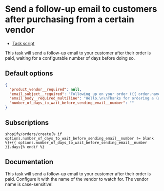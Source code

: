 # Send a follow-up email to customers after purchasing from a certain vendor

* [Task script](./script.liquid)

This task will send a follow-up email to your customer after their order is paid, waiting for a configurable number of days before doing so.

## Default options

```json
{
  "product_vendor__required": null,
  "email_subject__required": "Following up on your order ({{ order.name }})",
  "email_body__required_multiline": "Hello,\n\nThanks for ordering a (add your vendor!) product from {{ shop.name }}! Here's some important information you need to know...\n\nThanks,\n{{ shop.name }}",
  "number_of_days_to_wait_before_sending_email__number": ""
}
```

## Subscriptions

```liquid
shopify/orders/create{% if options.number_of_days_to_wait_before_sending_email__number != blank %}+{{ options.number_of_days_to_wait_before_sending_email__number }}.days{% endif %}
```

## Documentation

This task will send a follow-up email to your customer after their order is paid. Configure it with the name of the vendor to watch for. The vendor name is case-sensitive!
